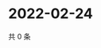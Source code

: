 # 2022-02-24

共 0 条

<!-- BEGIN WEIBO -->
<!-- 最后更新时间 Thu Feb 24 2022 22:01:02 GMT+0800 (China Standard Time) -->

<!-- END WEIBO -->
